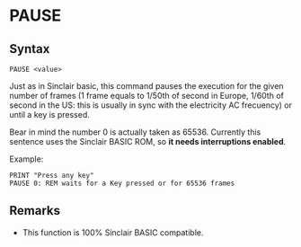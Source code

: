 # PAUSE

## Syntax
```
PAUSE <value>
```

Just as in Sinclair basic, this command pauses the execution for the given number of frames
(1 frame equals to 1/50th of second in Europe, 1/60th of second in the US: this is usually in
sync with the electricity AC frecuency) or until a key is pressed.

Bear in mind the number 0 is actually taken as 65536.
Currently this sentence uses the Sinclair BASIC ROM, so **it needs interruptions enabled**.

Example:

```
PRINT "Press any key"
PAUSE 0: REM waits for a Key pressed or for 65536 frames
```

## Remarks
* This function is 100% Sinclair BASIC compatible.
